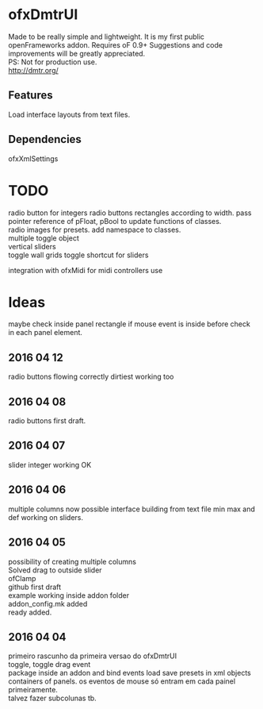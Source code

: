# ofxDmtrUI

Made to be really simple and lightweight.
It is my first public openFrameworks addon. 
Requires oF 0.9+
Suggestions and code improvements will be greatly appreciated.  
PS: Not for production use.  
http://dmtr.org/ 

## Features
Load interface layouts from text files.


## Dependencies
ofxXmlSettings  

# TODO
radio button for integers
radio buttons rectangles according to width.
pass pointer reference of pFloat, pBool to update functions of classes.  
radio images for presets.
add namespace to classes.  
multiple toggle object  
vertical sliders  
toggle wall grids
toggle shortcut for sliders

integration with ofxMidi for midi controllers use

# Ideas
maybe check inside panel rectangle if mouse event is inside before check in each panel element.

## 2016 04 12
radio buttons flowing correctly
dirtiest working too

## 2016 04 08
radio buttons first draft.

## 2016 04 07
slider integer working OK

## 2016 04 06  
multiple columns now possible
interface building from text file
min max and def working on sliders.

## 2016 04 05  
possibility of creating multiple columns  
Solved drag to outside slider  
ofClamp  
github first draft  
example working inside addon folder  
addon_config.mk added  
ready added.  

## 2016 04 04  
primeiro rascunho da primeira versao do ofxDmtrUI  
toggle, toggle drag event  
package inside an addon and bind events
load save presets in xml
objects containers of panels. 
os eventos de mouse só entram em cada painel primeiramente.  
talvez fazer subcolunas tb.